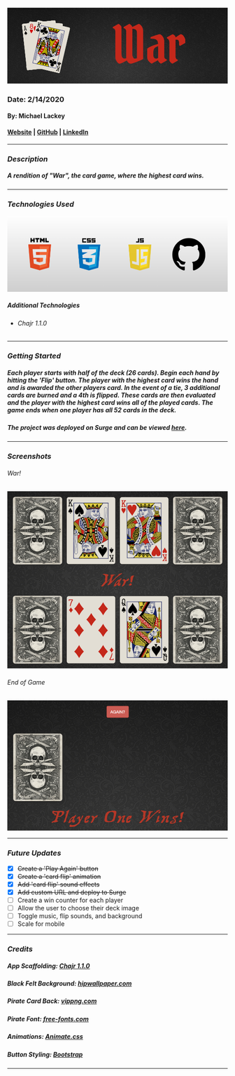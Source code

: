 ![War!](images/banner.png)

### Date: 2/14/2020

#### By: Michael Lackey
#### [Website](https://michaellackey.com/) | [GitHub](https://github.com/mlackey9601) | [LinkedIn](https://www.linkedin.com/in/michaelglackey/)
***

### ***Description***

##### A rendition of "War", the card game, where the highest card wins.
***

### ***Technologies Used***
![Technologies Used](images/tech-banner.png)

##### ***Additional Technologies***
* ###### Chajr 1.1.0
***

### ***Getting Started***

##### Each player starts with half of the deck (26 cards). Begin each hand by hitting the 'Flip' button.  The player with the highest card wins the hand and is awarded the other players card.  In the event of a tie, 3 additional cards are burned and a 4th is flipped.  These cards are then evaluated and the player with the highest card wins *all* of the played cards.  The game ends when one player has all 52 cards in the deck.
##### The project was deployed on Surge and can be viewed [here](https://card-war.surge.sh/).
***

### ***Screenshots***

###### War!
![War!](images/screenshots/war.png)

###### End of Game
![End of Game](images/screenshots/endgame.png)
***

### ***Future Updates***

- [x] ~~Create a 'Play Again' button~~
- [x] ~~Create a 'card flip' animation~~
- [x] ~~Add 'card flip' sound effects~~
- [x] ~~Add custom URL and deploy to Surge~~
- [ ] Create a win counter for each player
- [ ] Allow the user to choose their deck image
- [ ] Toggle music, flip sounds, and background
- [ ] Scale for mobile
***

### ***Credits***
  
##### App Scaffolding: [Chajr 1.1.0](https://github.com/davidstinson/chajr)

##### Black Felt Background: [hipwallpaper.com](https://hipwallpaper.com/)

##### Pirate Card Back: [vippng.com](http://vippng.com)

##### Pirate Font: [free-fonts.com](https://www.free-fonts.com/)

##### Animations: [Animate.css](https://daneden.github.io/animate.css/)

##### Button Styling: [Bootstrap](https://getbootstrap.com/)
***
